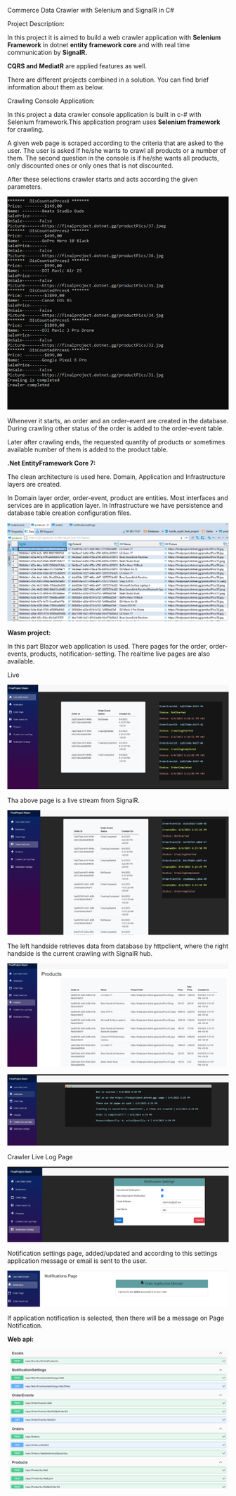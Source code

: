 Commerce Data Crawler with Selenium and SignalR in C#

Project Description:

In this project it is aimed to build a web crawler application with **Selenium Framework** in dotnet **entity framework core** and with real time communication by **SignalR.**

**CQRS and MediatR** are applied features as well.

There are different projects combined in a solution. You can find brief information about them as below.

Crawling Console Application:

In this project a data crawler console application is built in c-# with Selenium framework.This application program uses **Selenium framework** for crawling.

A given web page is scraped according to the criteria that are asked to the user. The user is asked If he/she wants to crawl all products or a number of them. The second question in the console is if he/she wants all products, only discounted ones or only ones that is not discounted.

After these selections crawler starts and acts according the given parameters.

![CrawlingConsole](Images/CrawlingConsole.png)

Whenever it starts, an order and an order-event are created in the database. During crawling other status of the order is added to the order-event table.

Later after crawling ends, the requested quantity of products or sometimes available number of them is added to the product table.

**.Net EntityFramework Core 7:**

The clean architecture is used here. Domain, Application and Infrastructure layers are created.

In Domain layer order, order-event, product are entities. Most interfaces and services are in application layer. In Infrastructure we have persistence and database table creation configuration files.

![Database](Images/Database.png)

**Wasm project:**

In this part Blazor web application is used. There pages for the order, order-events, products, notification-setting. The realtime live pages are also available.

Live

![liveorderevent](Images/liveorderevent.png)

Tha above page is a live stream from SignalR.

![ordereventlist](Images/ordereventlist.png)

The left handside retrieves data from database by httpclient, where the right handside is the current crawling with SignalR hub.

![products](Images/products.png)

![crawlerlivelog](Images/crawlerlivelog.png)

Crawler Live Log Page

![notificationsettings](Images/notificationsettings.png)

Notification settings page, added/updated and according to this settings application message or email is sent to the user.

![notification](Images/notification.png)

If application notification is selected, then there will be a message on Page Notification.

**Web api:**

![swagger](Images/swagger.png)
